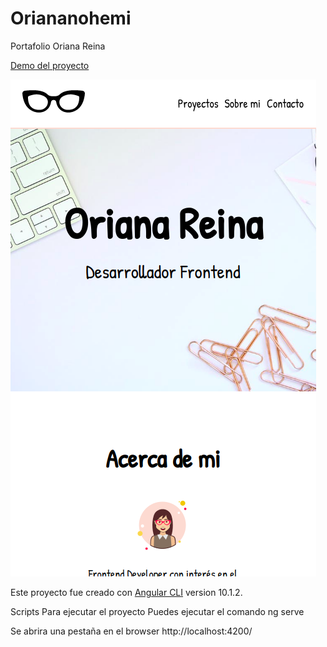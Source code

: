 # Oriananohemi

Portafolio Oriana Reina

[Demo del proyecto](https://oriananohemi.github.io/orianareina/)

<img src="src/assets/image/demo.png">

Este proyecto fue creado con [Angular CLI](https://github.com/angular/angular-cli) version 10.1.2.


Scripts
Para ejecutar el proyecto
Puedes ejecutar el comando ng serve

Se abrira una pestaña en el browser http://localhost:4200/
